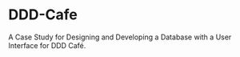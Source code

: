 # DDD-Cafe
A Case Study for Designing and Developing a Database with a User Interface for DDD Café.
